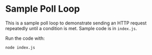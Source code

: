 # Sample Poll Loop

This is a sample poll loop to demonstrate sending an HTTP request repeatedly until a condition is met.  Sample code is in `index.js`.

Run the code with:

```
node index.js
```
